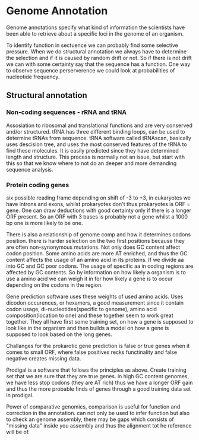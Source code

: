 # Genome Annotation
Genome annotations specify what kind of information the scientists have been able to retrieve about a specific loci in the genome of an organism. 

To identify function in sectuence we can probably find some selective pressure. When we do structural annotation we always have to determine the selection and if it is caused by random drift or not. So if there is not drift we can with some certainty say that the sequence has a function. One way to observe sequence perserverence we could look at probabilities of nucleotide frequency. 

## Structural annotation
### Non-coding sequences - rRNA and tRNA
Assosiation to ribosomal and translational functions and are very conserved and/or structured. tRNA has three different binding loops, can be used to determine tRNAs from sequence. tRNA software called tRNAscan, basically uses descision tree, and uses the most conserved features of the tRNA to find these molecules. It is easily predicted since they have determined length and structure. This process is normally not an issue, but start with this so that we know where to not do an deeper and more demanding sequence analysis. 

### Protein coding genes
six possible reading frame depending on shift of -3 to +3, in eukaryotes we have introns and exons, whilst prokaryotes don't thus prokaryotes is ORF = gene. One can draw deductions with good certainty only if there is a longer ORF present. So an ORF with 3 bases is probably not a gene whilst a 1000 bp one is more likely to be one. 

There is also a relationship of genome comp and how it determines codons position. there is harder selection on the two first positions because they are often non-synonymous mutations. Not only does GC content affect codon position. Some amino acids are more AT enriched, and thus the GC content affects the usage of an amino acid in its proteins. If we divide aa into GC and GC poor codons. The usage of specific aa in coding regions are affected by GC contents. So by information on how likely a organism is to use a amino acid we can weigh it in for how likely a gene is to occur depending on the codons in the region. 

Gene prediction software uses these weights of used amino acids. Uses dicodon occurences, or hexamers, a good measurement since it contain codon usage, di-nucleotides(specific to genome), amino acid composition(location to one) and these together seem to work great together. They all have first some training set, on how a gene is supposed to look like in the organism and then builds a model on how a gene is supposed to look based on the long genes. 

Challanges for the prokarotic gene  prediction is false or true genes when it comes to small ORF, where false positives recks functinality and false negative creates missing data. 

Prodigal is a software that follows the principles as above. Create training set that we are sure that they are true genes. in high GC content genomes, we have less stop codons (they are AT rich) thus we have a longer ORF gain and thus the more probable finds of genes through a good training data set in prodigal.

Power of comparative genomics, comparison is useful for function and correction in the annotation. can not only be used to infer function but also to check an genome assembly, there may be gaps which consists of "missing data" inside you assembly and thus the alignment tot he reference will be of. 


